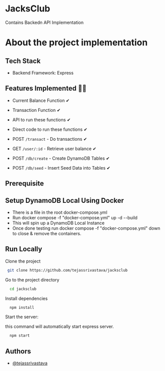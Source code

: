 # JacksClub

Contains Backedn API Implementation

# About the project implementation

## Tech Stack

- Backend Framework: Express


## Features Implemented 👨‍💻

- Current Balance Function ✔
- Transaction Function ✔
- API to run these functions ✔
- Direct code to run these functions ✔

- POST `/transact` - Do transactions ✔
- GET `/user/:id` - Retrieve user balance ✔

- POST `/db/create` - Create DynamoDB Tables ✔
- POST `/db/seed` - Insert Seed Data into Tables ✔

## Prerequisite

## Setup DynamoDB Local Using Docker

- There is a file in the root docker-compose.yml
- Run docker compose -f "docker-compose.yml" up -d --build
- This will spin up a DynamoDB Local Instance
- Once done testing run docker compose -f "docker-compose.yml" down to close & remove the containers.


## Run Locally

Clone the project

```bash
 git clone https://github.com/tejassrivastava/jacksclub
```

Go to the project directory

```bash
  cd jacksclub
```

Install dependencies

```bash
  npm install
```

Start the server:

this command will automatically start express server.

```bash
  npm start
```


## Authors

- [@tejassrivastava](https://www.github.com/tejassrivastava)
